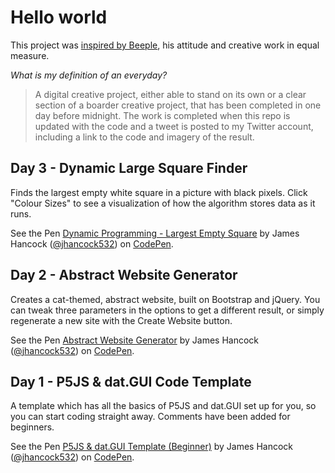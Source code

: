 # Hello world
This project was [inspired by Beeple](https://vimeo.com/125524216), his attitude and creative work in equal measure.

*What is my definition of an everyday?*

> A digital creative project, either able to stand on its own or a clear section of a boarder creative project, that has been completed in one day before midnight. The work is completed when this repo is updated with the code and a tweet is posted to my Twitter account, including a link to the code and imagery of the result.

## Day 3 - Dynamic Large Square Finder
Finds the largest empty white square in a picture with black pixels. Click "Colour Sizes" to see a visualization of how the algorithm stores data as it runs.

<p data-height="500" data-theme-id="0" data-slug-hash="MZQKMV" data-default-tab="result" data-user="jhancock532" data-pen-title="Dynamic Programming - Largest Empty Square" data-preview="true" class="codepen">See the Pen <a href="https://codepen.io/jhancock532/pen/MZQKMV/">Dynamic Programming - Largest Empty Square</a> by James Hancock (<a href="https://codepen.io/jhancock532">@jhancock532</a>) on <a href="https://codepen.io">CodePen</a>.</p>
<script async src="https://static.codepen.io/assets/embed/ei.js"></script>

## Day 2 - Abstract Website Generator
Creates a cat-themed, abstract website, built on Bootstrap and jQuery. You can tweak three parameters in the options to get a different result, or simply regenerate a new site with the Create Website button.

<p data-height="500" data-theme-id="0" data-slug-hash="wRprqy" data-default-tab="result" data-user="jhancock532" data-pen-title="Abstract Website Generator" data-preview="true" class="codepen">See the Pen <a href="https://codepen.io/jhancock532/pen/wRprqy/">Abstract Website Generator</a> by James Hancock (<a href="https://codepen.io/jhancock532">@jhancock532</a>) on <a href="https://codepen.io">CodePen</a>.</p>
<script async src="https://static.codepen.io/assets/embed/ei.js"></script>

## Day 1 - P5JS & dat.GUI Code Template 
A template which has all the basics of P5JS and dat.GUI set up for you, so you can start coding straight away. Comments have been added for beginners.

<p data-height="500" data-theme-id="0" data-slug-hash="maqvax" data-default-tab="js,result" data-user="jhancock532" data-pen-title="P5JS & dat.GUI Template (Beginner)" data-preview="true" class="codepen">See the Pen <a href="https://codepen.io/jhancock532/pen/maqvax/">P5JS & dat.GUI Template (Beginner)</a> by James Hancock (<a href="https://codepen.io/jhancock532">@jhancock532</a>) on <a href="https://codepen.io">CodePen</a>.</p>
<script async src="https://static.codepen.io/assets/embed/ei.js"></script>
